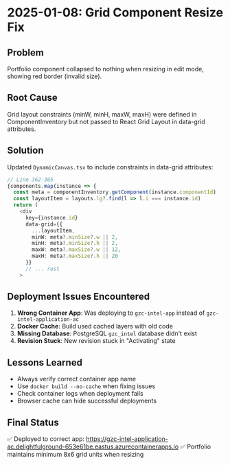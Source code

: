 # 2025-01-08: Grid Component Resize Fix

## Problem
Portfolio component collapsed to nothing when resizing in edit mode, showing red border (invalid size).

## Root Cause
Grid layout constraints (minW, minH, maxW, maxH) were defined in ComponentInventory but not passed to React Grid Layout in data-grid attributes.

## Solution
Updated `DynamicCanvas.tsx` to include constraints in data-grid attributes:

```typescript
// Line 362-385
{components.map(instance => {
  const meta = componentInventory.getComponent(instance.componentId)
  const layoutItem = layouts.lg?.find(l => l.i === instance.id)
  return (
    <div 
      key={instance.id} 
      data-grid={{
        ...layoutItem,
        minW: meta?.minSize?.w || 2,
        minH: meta?.minSize?.h || 2,
        maxW: meta?.maxSize?.w || 12,
        maxH: meta?.maxSize?.h || 20
      }}
      // ... rest
    >
```

## Deployment Issues Encountered

1. **Wrong Container App**: Was deploying to `gzc-intel-app` instead of `gzc-intel-application-ac`
2. **Docker Cache**: Build used cached layers with old code
3. **Missing Database**: PostgreSQL `gzc_intel` database didn't exist
4. **Revision Stuck**: New revision stuck in "Activating" state

## Lessons Learned
- Always verify correct container app name
- Use `docker build --no-cache` when fixing issues
- Check container logs when deployment fails
- Browser cache can hide successful deployments

## Final Status
✅ Deployed to correct app: https://gzc-intel-application-ac.delightfulground-653e61be.eastus.azurecontainerapps.io
✅ Portfolio maintains minimum 8x6 grid units when resizing